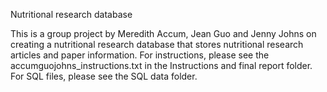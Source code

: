 Nutritional research database

This is a group project by Meredith Accum, Jean Guo and Jenny Johns on creating a nutritional research database that stores nutritional research articles and paper information. For instructions, please see the accumguojohns_instructions.txt in the Instructions and final report folder. For SQL files, please see the SQL data folder. 
